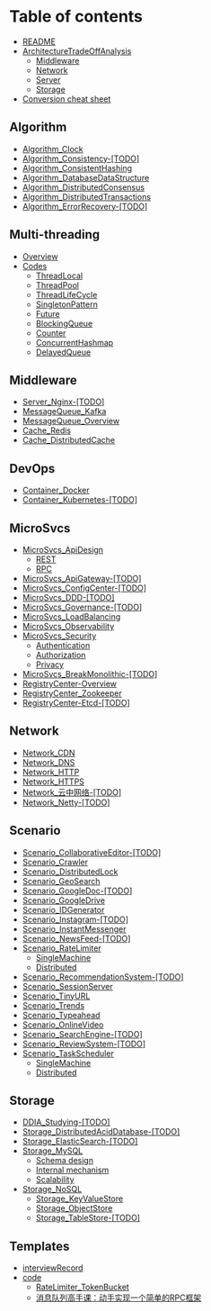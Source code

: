 # Table of contents

* [README](README.md)
* [ArchitectureTradeOffAnalysis](architectureAnalysis/overview.md)
  * [Middleware](architectureAnalysis/middleware.md)
  * [Network](architectureAnalysis/network.md)
  * [Server](architectureAnalysis/server.md)
  * [Storage](architectureAnalysis/storage.md)
* [Conversion cheat sheet](https://docs.google.com/spreadsheets/d/18Hjr0f5msuCp_FCoFATEOU0jPqpsLwXjm7QDxdUtgJw/edit#gid=0)

## Algorithm

* [Algorithm\_Clock](algorithm\_clock.md)
* [Algorithm\_Consistency-\[TODO\]](algorithm\_consistency-todo.md)
* [Algorithm\_ConsistentHashing](algorithm\_consistenthashing.md)
* [Algorithm\_DatabaseDataStructure](algorithm\_databasedatastructure.md)
* [Algorithm\_DistributedConsensus](algorithm\_distributedconsensus.md)
* [Algorithm\_DistributedTransactions](algorithm\_distributedtransactions.md)
* [Algorithm\_ErrorRecovery-\[TODO\]](algorithm\_errorrecovery-todo.md)

## Multi-threading

* [Overview](algorithm\_multithreading.md)
* [Codes](code/multithreads/README.md)
  * [ThreadLocal](code/multithreads/threadlocal.md)
  * [ThreadPool](code/multithreads/threadpool.md)
  * [ThreadLifeCycle](code/multithreads/threadlifecycle.md)
  * [SingletonPattern](code/multithreads/singletonpattern.md)
  * [Future](code/multithreads/future.md)
  * [BlockingQueue](code/multithreads/blockingqueue.md)
  * [Counter](code/multithreads/counter.md)
  * [ConcurrentHashmap](code/multithreads/concurrenthashmap.md)
  * [DelayedQueue](code/multithreads/delayedqueue.md)

## Middleware

* [Server\_Nginx-\[TODO\]](server\_nginx-todo.md)
* [MessageQueue\_Kafka](messagequeue\_kafka.md)
* [MessageQueue\_Overview](messagequeue\_overview.md)
* [Cache\_Redis](storage\_redis.md)
* [Cache\_DistributedCache](storage\_distributedcache.md)

## DevOps

* [Container\_Docker](container\_docker.md)
* [Container\_Kubernetes-\[TODO\]](container\_kubernetes.md)

## MicroSvcs

* [MicroSvcs\_ApiDesign](microsvcs/apidesign/README.md)
  * [REST](microsvcs/apidesign/rest.md)
  * [RPC](microsvcs/apidesign/rpc.md)
* [MicroSvcs\_ApiGateway-\[TODO\]](microsvcs\_apigateway-todo.md)
* [MicroSvcs\_ConfigCenter-\[TODO\]](microsvcs\_configcenter-todo.md)
* [MicroSvcs\_DDD-\[TODO\]](microsvcs\_ddd-todo.md)
* [MicroSvcs\_Governance-\[TODO\]](microsvcs\_governance.md)
* [MicroSvcs\_LoadBalancing](microsvcs\_loadbalancing.md)
* [MicroSvcs\_Observability](microsvcs\_observability.md)
* [MicroSvcs\_Security](microsvcs/microsvcs\_security/README.md)
  * [Authentication](microsvcs/microsvcs\_security/authentication.md)
  * [Authorization](microsvcs/microsvcs\_security/authorization.md)
  * [Privacy](microsvcs/microsvcs\_security/privacy.md)
* [MicroSvcs\_BreakMonolithic-\[TODO\]](microsvcs\_breakingmonolithic-todo.md)
* [RegistryCenter-Overview](registrycenter-overview.md)
* [RegistryCenter\_Zookeeper](registrycenter\_zookeeper.md)
* [RegistryCenter-Etcd-\[TODO\]](registrycenter-etcd-todo.md)

## Network

* [Network\_CDN](network\_cdn.md)
* [Network\_DNS](network\_dns.md)
* [Network\_HTTP](network\_http.md)
* [Network\_HTTPS](network\_https.md)
* [Network\_云中网络-\[TODO\]](network-yun-zhong-wang-luo.md)
* [Network\_Netty-\[TODO\]](network\_netty-todo.md)

## Scenario

* [Scenario\_CollaborativeEditor-\[TODO\]](scenario_collaborateEditor-todo.md)
* [Scenario\_Crawler](scenario\_webcrawler.md)
* [Scenario\_DistributedLock](scenario\_distributedlock.md)
* [Scenario\_GeoSearch](scenario\_geosearch.md)
* [Scenario\_GoogleDoc-\[TODO\]](scenario\_googledoc-todo.md)
* [Scenario\_GoogleDrive](scenario\_googledrive.md)
* [Scenario\_IDGenerator](scenario\_idgenerator.md)
* [Scenario\_Instagram-\[TODO\]](scenario\_instagram-todo.md)
* [Scenario\_InstantMessenger](scenario\_instantmessenger.md)
* [Scenario\_NewsFeed-\[TODO\]](scenario\_newsfeed.md)
* [Scenario\_RateLimiter](scenario\_rateLimiter/overview.md)
  * [SingleMachine](scenario\_rateLimiter/singleMachine.md)
  * [Distributed](scenario\_rateLimiter/distributed.md)
* [Scenario\_RecommendationSystem-\[TODO\]](scenario\_recommendationsystem-todo.md)
* [Scenario\_SessionServer](scenario\_sessionserver.md)
* [Scenario\_TinyURL](scenario\_tinyurl.md)
* [Scenario\_Trends](scenario\_trends.md)
* [Scenario\_Typeahead](scenario\_typeahead.md)
* [Scenario\_OnlineVideo](scenario\_onlinevideo.md)
* [Scenario\_SearchEngine-\[TODO\]](scenario\_searchengine-todo.md)
* [Scenario\_ReviewSystem-\[TODO\]](scenario\reviewSystem.md)
* [Scenario\_TaskScheduler](scenario\_taskScheduler/overview.md)
  * [SingleMachine](scenario\_taskScheduler/singleMachine.md)
  * [Distributed](scenario\_taskScheduler/distributed.md)

## Storage

* [DDIA\_Studying-\[TODO\]](ddia\_studying.md)
* [Storage\_DistributedAcidDatabase-\[TODO\]](storage\_distributedaciddatabase.md)
* [Storage\_ElasticSearch-\[TODO\]](storage\_elasticsearch.md)
* [Storage\_MySQL](storage_mySQL/README.md)
  * [Schema design](storage_mySQL/storage_mysql_schemadesign.md)
  * [Internal mechanism](storage_mySQL/storage_mysql_internals.md)
  * [Scalability](storage_mySQL/storage_mysql_scalability.md)
* [Storage\_NoSQL](storage_nosql/README.md)
  * [Storage\_KeyValueStore](storage_nosql/storage_keyvaluestore.md)
  * [Storage\_ObjectStore](storage_nosql/storage_objectstore.md)
  * [Storage\_TableStore-\[TODO\]](storage_nosql/storage_tablestore-todo.md)

## Templates

* [interviewRecord](interviewrecord.md)
* [code](code/README.md)
  * [RateLimiter\_TokenBucket](code/ratelimiter\_tokenbucket.md)
  * [消息队列高手课：动手实现一个简单的RPC框架](code/simple-rpc-framework-master.md)
